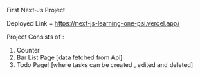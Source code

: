 First Next-Js Project  

Deployed Link = https://next-js-learning-one-psi.vercel.app/ 

Project Consists of :
1. Counter
2. Bar List Page [data fetched from Api]
3. Todo Page! [where tasks can be created , edited and deleted]
